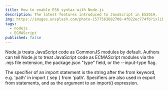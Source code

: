 ```yaml
---
title: How to enable ES6 syntax with Node.js
description: The latest features introduced to JavaScript in ES2019.
img: https://images.unsplash.com/photo-1577563682708-4f022ec774fb?ixlib=rb-1.2.1&ixid=MnwxMjA3fDB8MHxwaG90by1wYWdlfHx8fGVufDB8fHx8&auto=format&fit=crop&w=1267&q=80
tags:
  - nodejs
  - ECMAScript
published: false
---
```


Node.js treats JavaScript code as CommonJS modules by default. Authors can tell Node.js to treat JavaScript code as ECMAScript modules via the .mjs file extension, the package.json "type" field, or the --input-type flag.

The specifier of an import statement is the string after the from keyword, e.g. 'path' in import { sep } from 'path'. Specifiers are also used in export from statements, and as the argument to an import() expression.

```javascript

```
